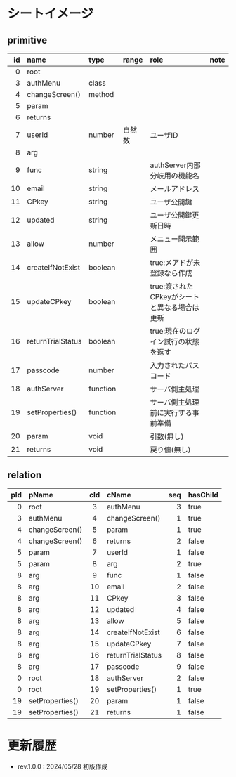 # シートイメージ

## primitive

| id | name | type | range | role | note |
| --: | :-- | :-- | :-- | :-- | :-- |
| 0 | root |  |  |  |  |
| 3 | authMenu | class |  |  |  |
| 4 | changeScreen() | method |  |  |  |
| 5 | param |  |  |  |  |
| 6 | returns |  |  |  |  |
| 7 | userId | number | 自然数 | ユーザID |  |
| 8 | arg |  |  |  |  |
| 9 | func | string |  | authServer内部分岐用の機能名 |  |
| 10 | email | string |  | メールアドレス |  |
| 11 | CPkey | string |  | ユーザ公開鍵 |  |
| 12 | updated | string |  | ユーザ公開鍵更新日時 |  |
| 13 | allow | number |  | メニュー開示範囲 |  |
| 14 | createIfNotExist | boolean |  | true:メアドが未登録なら作成 |  |
| 15 | updateCPkey | boolean |  | true:渡されたCPkeyがシートと異なる場合は更新 |  |
| 16 | returnTrialStatus | boolean |  | true:現在のログイン試行の状態を返す |  |
| 17 | passcode | number |  | 入力されたパスコード |  |
| 18 | authServer | function |  | サーバ側主処理 |  |
| 19 | setProperties() | function |  | サーバ側主処理前に実行する事前準備 |  |
| 20 | param | void |  | 引数(無し) |  |
| 21 | returns | void |  | 戻り値(無し) |  |

## relation

| pId | pName | cId | cName | seq | hasChild |
| --: | :-- | :--: | :-- | --: | :-- |
| 0 | root | 3 | authMenu | 3 | true |
| 3 | authMenu | 4 | changeScreen() | 1 | true |
| 4 | changeScreen() | 5 | param | 1 | true |
| 4 | changeScreen() | 6 | returns | 2 | false |
| 5 | param | 7 | userId | 1 | false |
| 5 | param | 8 | arg | 2 | true |
| 8 | arg | 9 | func | 1 | false |
| 8 | arg | 10 | email | 2 | false |
| 8 | arg | 11 | CPkey | 3 | false |
| 8 | arg | 12 | updated | 4 | false |
| 8 | arg | 13 | allow | 5 | false |
| 8 | arg | 14 | createIfNotExist | 6 | false |
| 8 | arg | 15 | updateCPkey | 7 | false |
| 8 | arg | 16 | returnTrialStatus | 8 | false |
| 8 | arg | 17 | passcode | 9 | false |
| 0 | root | 18 | authServer | 2 | false |
| 0 | root | 19 | setProperties() | 1 | true |
| 19 | setProperties() | 20 | param | 1 | false |
| 19 | setProperties() | 21 | returns | 1 | false |

# 更新履歴

- rev.1.0.0 : 2024/05/28 初版作成